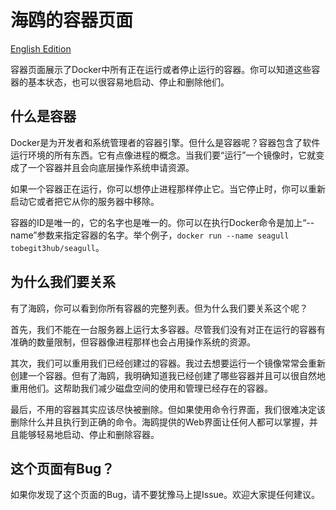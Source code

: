 
# 海鸥的容器页面

[English Edition](2014-10-15-seagull-containers-page.md)

容器页面展示了Docker中所有正在运行或者停止运行的容器。你可以知道这些容器的基本状态，也可以很容易地启动、停止和删除他们。

## 什么是容器

Docker是为开发者和系统管理者的容器引擎。但什么是容器呢？容器包含了软件运行环境的所有东西。它有点像进程的概念。当我们要“运行”一个镜像时，它就变成了一个容器并且会向底层操作系统申请资源。

如果一个容器正在运行，你可以想停止进程那样停止它。当它停止时，你可以重新启动它或者把它从你的服务器中移除。

容器的ID是唯一的，它的名字也是唯一的。你可以在执行Docker命令是加上“--name”参数来指定容器的名字。举个例子，`docker run --name seagull tobegit3hub/seagull`。

## 为什么我们要关系

有了海鸥，你可以看到你所有容器的完整列表。但为什么我们要关系这个呢？

首先，我们不能在一台服务器上运行太多容器。尽管我们没有对正在运行的容器有准确的数量限制，但容器像进程那样也会占用操作系统的资源。

其次，我们可以重用我们已经创建过的容器。我过去想要运行一个镜像常常会重新创建一个容器。但有了海鸥，我明确知道我已经创建了哪些容器并且可以很自然地重用他们。这帮助我们减少磁盘空间的使用和管理已经存在的容器。

最后，不用的容器其实应该尽快被删除。但如果使用命令行界面，我们很难决定该删除什么并且执行到正确的命令。海鸥提供的Web界面让任何人都可以掌握，并且能够轻易地启动、停止和删除容器。

## 这个页面有Bug？

如果你发现了这个页面的Bug，请不要犹豫马上提Issue。欢迎大家提任何建议。

